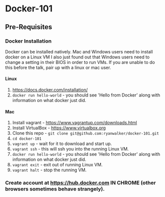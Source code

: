 # Docker-101

## Pre-Requisites

### Docker Installation
Docker can be installed natively.
Mac and Windows users need to install docker on a Linux VM
I also just found out that Windows users need to change a setting in their BIOS in order to run VMs. If you are unable to do this before the talk, pair up with a linux or mac user.

#### Linux 
1. https://docs.docker.com/installation/
2. `docker run hello-world` - you should see 'Hello from Docker' along with information on what docker just did.

#### Mac
1. Install vagrant - https://www.vagrantup.com/downloads.html
2. Install VirtualBox - https://www.virtualbox.org
3. Clone this repo - `git clone git@github.com:ryanwalker/docker-101.git`
4. `cd docker-101`
5. `vagrant up` - wait for it to download and start up.
6. `vagrant ssh` - this will ssh you into the running Linux VM.
7. `docker run hello-world` - you should see 'Hello from Docker' along with information on what docker just did.  
8. `vagrant exit` - exit out of running Linux VM.
9. `vagrant halt` - stop the running VM.

### Create account at https://hub.docker.com IN CHROME (other browsers sometimes behave strangely).
